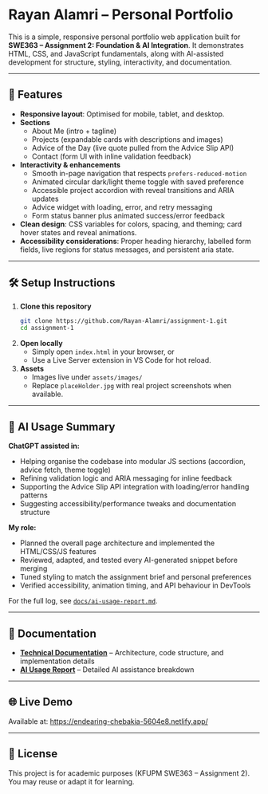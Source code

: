 ﻿# Rayan Alamri – Personal Portfolio

This is a simple, responsive personal portfolio web application built for **SWE363 – Assignment 2: Foundation & AI Integration**.
It demonstrates HTML, CSS, and JavaScript fundamentals, along with AI-assisted development for structure, styling, interactivity, and documentation.

---

## 🚀 Features

- **Responsive layout**: Optimised for mobile, tablet, and desktop.
- **Sections**
  - About Me (intro + tagline)
  - Projects (expandable cards with descriptions and images)
  - Advice of the Day (live quote pulled from the Advice Slip API)
  - Contact (form UI with inline validation feedback)
- **Interactivity & enhancements**
  - Smooth in-page navigation that respects `prefers-reduced-motion`
  - Animated circular dark/light theme toggle with saved preference
  - Accessible project accordion with reveal transitions and ARIA updates
  - Advice widget with loading, error, and retry messaging
  - Form status banner plus animated success/error feedback
- **Clean design**: CSS variables for colors, spacing, and theming; card hover states and reveal animations.
- **Accessibility considerations**: Proper heading hierarchy, labelled form fields, live regions for status messages, and persistent aria state.

---

## 🛠 Setup Instructions

1. **Clone this repository**
   ```bash
   git clone https://github.com/Rayan-Alamri/assignment-1.git
   cd assignment-1
   ```
2. **Open locally**
   - Simply open `index.html` in your browser, or
   - Use a Live Server extension in VS Code for hot reload.
3. **Assets**
   - Images live under `assets/images/`
   - Replace `placeHolder.jpg` with real project screenshots when available.

---

## 🤖 AI Usage Summary

**ChatGPT assisted in:**
- Helping organise the codebase into modular JS sections (accordion, advice fetch, theme toggle)
- Refining validation logic and ARIA messaging for inline feedback
- Supporting the Advice Slip API integration with loading/error handling patterns
- Suggesting accessibility/performance tweaks and documentation structure

**My role:**
- Planned the overall page architecture and implemented the HTML/CSS/JS features
- Reviewed, adapted, and tested every AI-generated snippet before merging
- Tuned styling to match the assignment brief and personal preferences
- Verified accessibility, animation timing, and API behaviour in DevTools

For the full log, see [`docs/ai-usage-report.md`](docs/ai-usage-report.md).

---

## 📄 Documentation

- **[Technical Documentation](docs/technical-documentation.md)** – Architecture, code structure, and implementation details
- **[AI Usage Report](docs/ai-usage-report.md)** – Detailed AI assistance breakdown

---

## 🌐 Live Demo

Available at: https://endearing-chebakia-5604e8.netlify.app/

---

## 📄 License

This project is for academic purposes (KFUPM SWE363 – Assignment 2).
You may reuse or adapt it for learning.
